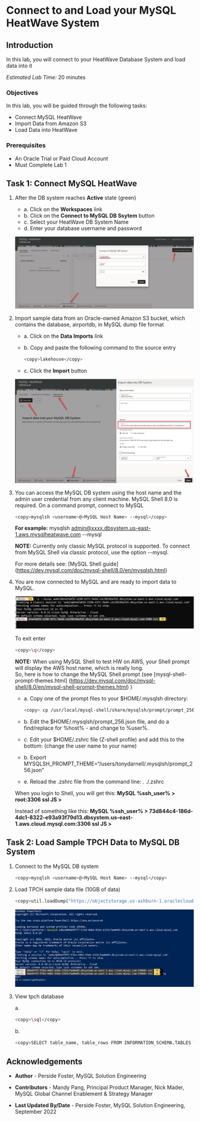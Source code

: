 # Connect to and Load your MySQL HeatWave System

## Introduction

In this lab, you will connect to your HeatWave Database System and load data into it


_Estimated Lab Time:_ 20 minutes

### Objectives

In this lab, you will be guided through the following tasks:

- Connect MySQL HeatWave
- Import Data from Amazon S3
- Load Data into HeatWave

### Prerequisites

- An Oracle Trial or Paid Cloud Account
- Must Complete Lab 1

## Task 1: Connect MySQL HeatWave

1. After the DB system reaches **Active** state (green)
    - a. Click on the **Workspaces** link
    - b. Click on the **Connect to MySQL DB Ssytem** button
    - c. Select your HeatWave DB System Name
    - d. Enter your database username and password

    ![mysql heatwave login](./images/heatwave-login.png "mysql heatwave login")

2. Import sample data from an Oracle-owned Amazon S3 bucket, which contains the database, airportdb, in MySQL dump file format
    - a. Click on the **Data Imports** link
    - b. Copy and paste the following command to the source entry

        ```bash
        <copy>lakehouse</copy>
        ```

    - c. Click the **Import** button

    ![mysql heatwave import](./images/heatwave-import.png "mysql heatwave import")


2. You can access the MySQL DB system using the host name and the admin user
credential from any client machine. MySQL Shell 8.0 is required. On a command
prompt, connect to MySQL

    ```bash
    <copy>mysqlsh <username>@<MySQL Host Name> --mysql</copy>
    ```

    **For example:**   mysqlsh admin@xxxx.dbsystem.us-east-1.aws.mysqlheatwave.com --mysql

    **NOTE:** Currently only classic MySQL protocol is supported. To connect from
    MySQL Shell via classic protocol, use the option --mysql. 
    
    For more details see: [MySQL Shell guide] (<https://dev.mysql.com/doc/mysql-shell/8.0/en/mysqlsh.html>)

3. You are now connected to MySQL and are ready to import data to MySQL.

    ![mysql shell login](./images/mysqlshelllog.png "mysql shell login")

    To exit enter

    ```bash
    <copy>\q</copy>
    ```

    **NOTE:**  When using MySQL Shell to test HW on AWS, your Shell prompt will display the AWS host name, which is really long.  
    So, here is how to change the MySQL Shell prompt (see [mysql-shell-prompt-themes.html]  (https://dev.mysql.com/doc/mysql-shell/8.0/en/mysql-shell-prompt-themes.html) )

    - a. Copy one of the prompt files to your $HOME/.mysqlsh directory: 

        ```bash
        <copy> cp /usr/local/mysql-shell/share/mysqlsh/prompt/prompt_256.json $HOME/.mysqlsh/prompt_256.json</copy>
        ```
    - b. Edit the $HOME/.mysqlsh/prompt_256.json file, and do a find/replace for %host% - and change to %user%.
    - c. Edit your $HOME/.zshrc file (Z-shell profile) and add this to the bottom: (change the user name to your name)
    - b. Export MYSQLSH_PROMPT_THEME=“/users/tonydarnell/.mysqlsh/prompt_256.json”
    - e. Reload the .zshrc file from the command line: . ./.zshrc

    When you login to Shell, you will get this:  **MySQL  %ssh_user% > root:3306 ssl  JS >** 

    Instead of something like this: **MySQL  %ssh_user% > 73d844c4-186d-4dc1-8322-e93a93f79d13.dbsystem.us-east-1.aws.cloud.mysql.com:3306 ssl  JS >**

## Task 2: Load Sample TPCH Data to MySQL DB System

1. Connect to the MySQL DB system

    ```bash
    <copy>mysqlsh <username>@<MySQL Host Name> --mysql</copy>
    ```

2. Load TPCH sample data file (10GB of data)

     ```bash
    <copy>util.loadDump("https://objectstorage.us-ashburn-1.oraclecloud.com/p/PzqvBnIYvbeBdREgv0u85H-XXOjXdX2UxrpkGI76BwfCvaqc06wFnEmlipzx9msR/n/idazzjlcjqzj/b/tpch/o/tpch10g/",{progressFile: "progress.json",threads: 16})</copy>
    ```

    ![CONNECT](./images/mysqlshellloginexit.png "mysql shell login exit")

3. View tpch database

    a.

    ```bash
    <copy>\sql</copy>
    ```

    b.

    ```bash
    <copy>SELECT table_name, table_rows FROM INFORMATION_SCHEMA.TABLES WHERE TABLE_SCHEMA = 'tpch';</copy>
    ```

## Acknowledgements

- **Author** - Perside Foster, MySQL Solution Engineering

- **Contributors** - Mandy Pang, Principal Product Manager,
Nick Mader, MySQL Global Channel Enablement & Strategy Manager
- **Last Updated By/Date** - Perside Foster, MySQL Solution Engineering, September 2022
